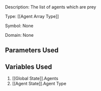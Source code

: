 Description: The list of agents which are prey

Type: [[Agent Array Type]]

Symbol: None

Domain: None

## Parameters Used

## Variables Used
1. [[Global State]].Agents
2. [[Agent State]].Agent Type

